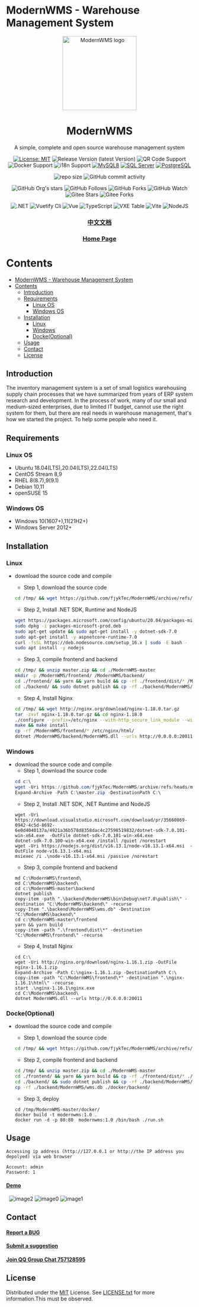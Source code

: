 # ModernWMS - Warehouse Management System

<div align="center">
  <img src="logo.png" alt="ModernWMS logo" width="200" height="auto" />
  <h1>ModernWMS</h1>
  <p>A simple, complete and open source warehouse management system</p>

<!-- Badges -->
[![License: MIT](https://img.shields.io/badge/license-MIT-orange.svg)](https://opensource.org/licenses/MIT/)
![Release Version (latest Version)](https://img.shields.io/github/v/release/fjykTec/ModernWMS?color=orange&include_prereleases)
![QR Code Support](https://img.shields.io/badge/QR--Code-Support-orange.svg)
![Docker Support](https://img.shields.io/badge/Docker-Support-orange.svg)
![i18n Support](https://img.shields.io/badge/i18n-Support-orange.svg)
[![MySQL8](https://img.shields.io/badge/MySQL8.0-Support-orange)](https://www.mysql.com/downloads/)
[![SQL Server](https://img.shields.io/badge/SQL%20Server2017%2B-Support-orange)](https://www.mysql.com/downloads/)
[![PostgreSQL](https://img.shields.io/badge/PostgreSQL12-Support-orange)](https://www.mysql.com/downloads/)

![repo size](https://img.shields.io/github/repo-size/fjykTec/ModernWMS)
![GitHub commit activity](https://img.shields.io/github/commit-activity/m/fjykTec/ModernWMS)
<!--![Contributors](https://img.shields.io/github/contributors/fjykTec/ModernWMS?color=blue) -->

![GitHub Org's stars](https://img.shields.io/github/stars/fjykTec/ModernWMS?style=social)
![GitHub Follows](https://img.shields.io/github/followers/ModernWMS?style=social)
![GitHub Forks](https://img.shields.io/github/forks/fjykTec/ModernWMS?style=social)
![GitHub Watch](https://img.shields.io/github/watchers/fjykTec/ModernWMS?style=social)
![Gitee Stars](https://gitee.com/modernwms/ModernWMS/badge/star.svg?theme=social)
![Gitee Forks](https://gitee.com/modernwms/ModernWMS/badge/fork.svg?theme=social)

![.NET](https://img.shields.io/badge/.NET-7.0.0-green)
![Vuetify Cli](https://img.shields.io/badge/Vuetify/cli-3.0.4-green)
![Vue](https://img.shields.io/badge/Vue-3.2.45-green)
![TypeScript](https://img.shields.io/badge/TypeScript-4.1.2-green)
![VXE Table](https://img.shields.io/badge/VXETable-4.3.7-green)
![Vite](https://img.shields.io/badge/Vite-4.0.0-green)
![NodeJS](https://img.shields.io/badge/NodeJS-16.13.1-green)
</div>
<div align="center">
  <h3>
  <a href="../../blob/master/README.zh-CN.md">中文文档</a>
  </h3>
  <h3>
  <a href="https://modernwms.ikeyly.com">Home Page</a>
  </h3>
</div>

# Contents

- [ModernWMS - Warehouse Management System](#modernwms---warehouse-management-system)
- [Contents](#contents)
  - [Introduction](#introduction)
  - [Requirements](#requirements)
    - [Linux OS](#linux-os)
    - [Windows OS](#windows-os)
  - [Installation](#installation)
    - [Linux](#linux)
    - [Windows](#windows)
    - [Docke(Optional)](#dockeoptional)
  - [Usage](#usage)
  - [Contact](#contact)
  - [License](#license)

## Introduction 

  The inventory management system is a set of small logistics warehousing supply chain processes that we have summarized from years of ERP system research and development. In the process of work, many of our small and medium-sized enterprises, due to limited IT budget, cannot use the right system for them, but there are real needs in warehouse management, that's how we started the project. To help some people who need it.

## Requirements

### Linux OS

+ Ubuntu 18.04(LTS),20.04(LTS),22.04(LTS)
+ CentOS Stream 8,9
+ RHEL 8(8.7),9(9.1)
+ Debian 10,11
+ openSUSE 15

### Windows OS

+ Windows 10(1607+),11(21H2+)
+ Windows Server 2012+

## Installation

### Linux

+ download the source code and compile
  + Step 1, download the source code

  ```bash
  cd /tmp/ && wget https://github.com/fjykTec/ModernWMS/archive/refs/heads/master.zip
  ```  

  + Step 2, Install .NET SDK, Runtime and NodeJS

  ```bash
  wget https://packages.microsoft.com/config/ubuntu/20.04/packages-microsoft-prod.deb -O packages-microsoft-prod.deb
  sudo dpkg -i packages-microsoft-prod.deb
  sudo apt-get update && sudo apt-get install -y dotnet-sdk-7.0
  sudo apt-get install -y aspnetcore-runtime-7.0
  curl -fsSL https://deb.nodesource.com/setup_16.x | sudo -E bash -
  sudo apt install -y nodejs
  ```  

  + Step 3, compile frontend and backend

  ```bash
  cd /tmp/ && unzip master.zip && cd ./ModernWMS-master
  mkdir -p /ModernWMS/frontend/ /ModernWMS/backend/
  cd ./frontend/ && yarn && yarn build && cp -rf ./frontend/dist/* /ModernWMS/frontend/
  cd ./backend/ && sudo dotnet publish && cp -rf ./backend/ModernWMS/bin/Debug/net7.0/publish/* /ModernWMS/backend/
  ```  

  + Step 4, Install Nginx

  ```bash
  cd /tmp/ && wget http://nginx.org/download/nginx-1.18.0.tar.gz 
  tar -zxvf nginx-1.18.0.tar.gz && cd nginx-1.18.0
  ./configure --prefix=/etc/nginx --with-http_secure_link_module --with-http_stub_status_module --with-http_ssl_module --with-http_realip_module
  make && make install
  cp -rf /ModernWMS/frontend/* /etc/nginx/html/
  dotnet /ModernWMS/backend/ModernWMS.dll --urls http://0.0.0.0:20011
  ```  
  
### Windows

+ download the source code and compile
  + Step 1, download the source code
  ```PowerShell
  cd c:\
  wget -Uri https://github.com/fjykTec/ModernWMS/archive/refs/heads/master.zip  -OutFile master.zip
  Expand-Archive -Path C:\master.zip -DestinationPath C:\
  ```
  + Step 2, Install .NET SDK, .NET Runtime and NodeJS
  ```CMD
  wget -Uri https://download.visualstudio.microsoft.com/download/pr/35660869-0942-4c5d-8692-6e0d4040137a/4921a36b578d8358dac4c27598519832/dotnet-sdk-7.0.101-win-x64.exe  -OutFile dotnet-sdk-7.0.101-win-x64.exe
  dotnet-sdk-7.0.100-win-x64.exe /install /quiet /norestart
  wget -Uri https://nodejs.org/dist/v16.13.1/node-v16.13.1-x64.msi  -OutFile node-v16.13.1-x64.msi
  msiexec /i .\node-v16.13.1-x64.msi /passive /norestart
  ```
  + Step 3, compile frontend and backend
  ```
  md C:\ModernWMS\frontend\
  md C:\ModernWMS\backend\
  cd c:\ModernWMS-master\backend
  dotnet publish 
  copy-item -path ".\backend\ModernWMS\bin\Debug\net7.0\publish\" -destination "C:\ModernWMS\backend\" -recurse
  copy-Item ".\backend\ModernWMS\wms.db" -Destination "C:\ModernWMS\backend\"
  cd c:\ModernWMS-master\frontend  
  yarn && yarn build 
  copy-item -path ".\frontend\dist\*" -destination "C:\ModernWMS\frontend\" -recurse
  ```
  + Step 4, Install Nginx
  ```
  cd C:\
  wget -Uri http://nginx.org/download/nginx-1.16.1.zip -OutFile nginx-1.16.1.zip
  Expand-Archive -Path C:\nginx-1.16.1.zip -DestinationPath C:\
  copy-item -path "C:\ModernWMS\frontend\*" -destination ".\nginx-1.16.1\html\" -recurse
  start .\nginx-1.16.1\nginx.exe
  cd C:\ModernWMS\backend\
  dotnet ModernWMS.dll --urls http://0.0.0.0:20011
  ```

### Docke(Optional)

+ download the source code and compile
  + Step 1, download the source code

  ```bash
  cd /tmp/ && wget https://github.com/fjykTec/ModernWMS/archive/refs/heads/master.zip
  ```  
  
  + Step 2, compile frontend and backend
  
  ```bash
  cd /tmp/ && unzip master.zip && cd ./ModernWMS-master
  cd ./frontend/ && yarn && yarn build && cp -rf ./frontend/dist/* ./docker/frontend/
  cd ./backend/ && sudo dotnet publish && cp -rf ./backend/ModernWMS/bin/Debug/net7.0/publish/* ./docker/backend/
  cp -rf ./backend/ModernWMS/wms.db ./docker/backend/
  ```  
  + Step 3, deploy
  ```shell
  cd /tmp/ModernWMS-master/docker/
  docker build -t modernwms:1.0 .
  docker run -d -p 80:80  modernwms:1.0 /bin/bash ./run.sh
  ```

## Usage

  ```shell
  Accessing ip address (http://127.0.0.1 or http://the IP address you depolyed) via web browser 
  
  Account: admin 
  Password: 1
  ```

  <h4>
    <a href="https://wmsonline.ikeyly.com">Demo</a>
  </h4> 

  <img src="image2.png" alt="image2" height="auto" />

  <img src="image0.png" alt="image0" height="auto" />

  <img src="image1.png" alt="image1" height="auto" />
  
## Contact

<h4>
  <a href="https://github.com/fjykTec/ModernWMS/issues/new?template=bug_report.md&title=[BUG]">Report a BUG</a>
</h4>
<h4>
  <a href="https://github.com/fjykTec/ModernWMS/issues/new?template=feature_request.md&title=[FR]">Submit a suggestion</a>
</h4>
<h4>
  <a href="https://jq.qq.com/?_wv=1027&k=YgVJGWnI">Join QQ Group Chat 757128595</a>
</h4>

## License

Distributed under the [MIT](https://opensource.org/licenses/MIT/) License. See [LICENSE.txt](https://github.com/fjykTec/ModernWMS/master/LICENSE) for more information.This must be observed.
